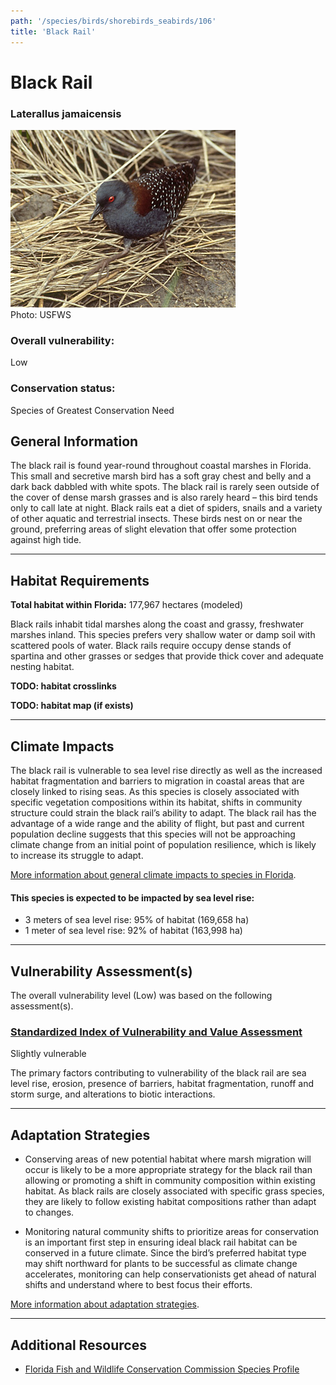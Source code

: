 ```yaml
---
path: '/species/birds/shorebirds_seabirds/106'
title: 'Black Rail'
---
```


# Black Rail

### Laterallus jamaicensis

<div id="TopSection">

<div class="header-photo"><img src="106.jpg" alt="Photo for Black Rail"/>
<figcaption>Photo: USFWS</figcaption></div>

<div>

### Overall vulnerability:

<div class="vulnerability vulnerability-low">Low</div>

### Conservation status:

Species of Greatest Conservation Need

</div>
</div>

## General Information

The black rail is found year-round throughout coastal marshes in Florida.  This small and secretive marsh bird has a soft gray chest and belly and a dark back dabbled with white spots.  The black rail is rarely seen outside of the cover of dense marsh grasses and is also rarely heard – this bird tends only to call late at night.  Black rails eat a diet of spiders, snails and a variety of other aquatic and terrestrial insects.  These birds nest on or near the ground, preferring areas of slight elevation that offer some protection against high tide.

<hr />

## Habitat Requirements

**Total habitat within Florida:** 177,967 hectares (modeled)

Black rails inhabit tidal marshes along the coast and grassy, freshwater marshes inland.  This species prefers very shallow water or damp soil with scattered pools of water. Black rails require occupy dense stands of spartina and other grasses or sedges that provide thick cover and adequate nesting habitat.

**TODO: habitat crosslinks**

**TODO: habitat map (if exists)**

<hr />

## Climate Impacts

The black rail is vulnerable to sea level rise directly as well as the increased habitat fragmentation and barriers to migration in coastal areas that are closely linked to rising seas.  As this species is closely associated with specific vegetation compositions within its habitat, shifts in community structure could strain the black rail’s ability to adapt.  The black rail has the advantage of a wide range and the ability of flight, but past and current population decline suggests that this species will not be approaching climate change from an initial point of population resilience, which is likely to increase its struggle to adapt.

[More information about general climate impacts to species in Florida](/impacts/species).


#### This species is expected to be impacted by sea level rise:

- 3 meters of sea level rise: 95% of habitat (169,658 ha)
- 1 meter of sea level rise: 92% of habitat (163,998 ha)
    

<hr />

## Vulnerability Assessment(s)

The overall vulnerability level (Low) was based on the following assessment(s).
#### 
<div class="vulnerability-header">
<h3><a href="/impacts/vulnerability/sivva/species">Standardized Index of Vulnerability and Value Assessment</a></h3>
<div class="vulnerability vulnerability-slight">Slightly vulnerable</div>
</div> 

The primary factors contributing to vulnerability of the black rail are sea level rise, erosion, presence of barriers, habitat fragmentation, runoff and storm surge, and alterations to biotic interactions.


<hr />

## Adaptation Strategies

- Conserving areas of new potential habitat where marsh migration will occur is likely to be a more appropriate strategy for the black rail than allowing or promoting a shift in community composition within existing habitat.  As black rails are closely associated with specific grass species, they are likely to follow existing habitat compositions rather than adapt to changes.

- Monitoring natural community shifts to prioritize areas for conservation is an important first step in ensuring ideal black rail habitat can be conserved in a future climate.  Since the bird’s preferred habitat type may shift northward for plants to be successful as climate change accelerates, monitoring can help conservationists get ahead of natural shifts and understand where to best focus their efforts.

[More information about adaptation strategies](/strategies).

<hr />


## Additional Resources

- [Florida Fish and Wildlife Conservation Commission Species Profile](http://legacy.myfwc.com/bba/docs/bba_blra.pdf)
